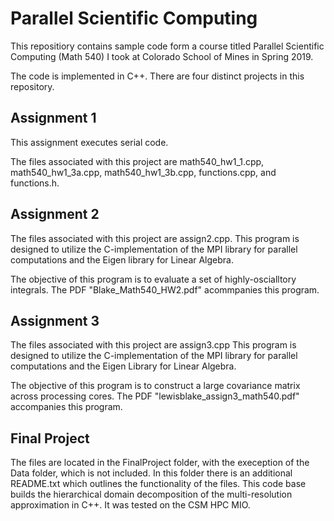 # Parallel Scientific Computing

This repositiory contains sample code form a course titled Parallel Scientific Computing (Math 540) I took at Colorado School of Mines in Spring 2019.

The code is implemented in C++. There are four distinct projects in this repository.

## Assignment 1

This assignment executes serial code.

The files associated with this project are math540_hw1_1.cpp, math540_hw1_3a.cpp, math540_hw1_3b.cpp, functions.cpp, and functions.h.

## Assignment 2

The files associated with this project are assign2.cpp. This program is designed to utilize the C-implementation of the MPI library for parallel computations and the Eigen library for Linear Algebra.

The objective of this program is to evaluate a set of highly-oscialltory integrals. The PDF "Blake_Math540_HW2.pdf" acommpanies this program.

## Assignment 3

The files associated with this project are assign3.cpp This program is designed to utilize the C-implementation of the MPI library for parallel computations and the Eigen Library for Linear Algebra.

The objective of this program is to construct a large covariance matrix across processing cores. The PDF "lewisblake_assign3_math540.pdf" accompanies this program.

## Final Project

The files are located in the FinalProject folder, with the exeception of the Data folder, which is not included. In this folder there is an additional README.txt which outlines the functionality of the files. This code base builds the hierarchical domain decomposition of the multi-resolution approximation in C++. It was tested on the CSM HPC MIO.
